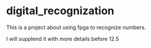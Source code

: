# digital_recognization

This is a project about using fpga to recognize numbers.

I will supplend it with more details before 12.5
